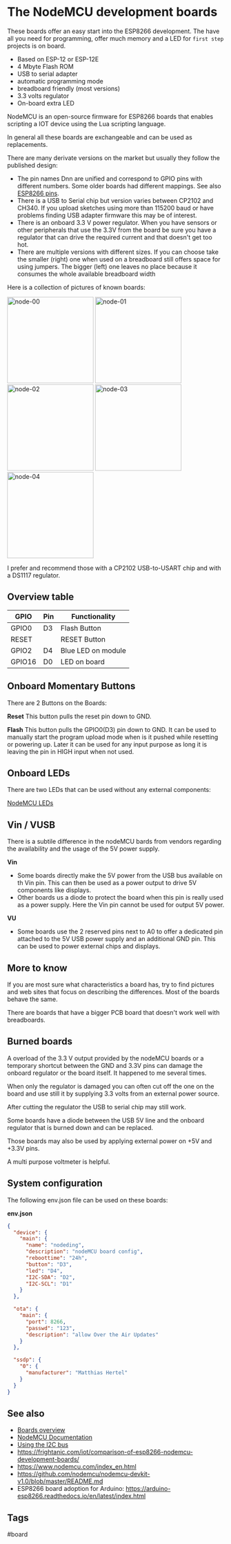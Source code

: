 <style>
img[title=nodeboard] { width:200px;}
</style>
# The NodeMCU development boards

These boards offer an easy start into the ESP8266 development. The have all you need for programming, offer much memory and a LED for `first step` projects is on board.

* Based on ESP-12 or ESP-12E
* 4 Mbyte Flash ROM
* USB to serial adapter
* automatic programming mode
* breadboard friendly (most versions)
* 3.3 volts regulator
* On-board extra LED

NodeMCU is an open-source firmware for ESP8266 boards that enables scripting a IOT device using the Lua scripting language.

In general all these boards are exchangeable and can be used as replacements. 

There are many derivate versions on the market but usually they follow the published design:

- The pin names Dnn are unified and correspond to GPIO pins with different numbers. Some older boards had different mappings. See also [ESP8266 pins](/boards/pins).
- There is a USB to Serial chip but version varies between CP2102 and CH340.
If you upload sketches using more than 115200 baud or have problems finding USB adapter firmware this may be of interest.
- There is an onboard 3.3 V power regulator.
When you have sensors or other peripherals that use the 3.3V from the board be sure you have a regulator that can drive the required current and that doesn't get too hot.
- There are multiple  versions with different sizes. If you can choose take the smaller (right) one when used on a breadboard still offers space for using jumpers. The bigger (left) one leaves no place because it consumes the whole available breadboard width 

Here is a collection of pictures of known boards:

![node-00](/boards/nodemcu-00.jpg "nodeboard")
![node-01](/boards/nodemcu-01.jpg "nodeboard")
![node-02](/boards/nodemcu-02.jpg "nodeboard")
![node-03](/boards/nodemcu-03.jpg "nodeboard")
![node-04](/boards/nodemcu-04.jpg "nodeboard")

I prefer and recommend those with a CP2102 USB-to-USART chip and with a DS1117 regulator.


## Overview table

| GPIO   | Pin | Functionality      |
| ------ | --- | ------------------ |
| GPIO0  | D3  | Flash Button       |
| RESET  |     | RESET Button       |
| GPIO2  | D4  | Blue LED on module |
| GPIO16 | D0  | LED on board       |


## Onboard Momentary Buttons

There are 2 Buttons on the Boards:

**Reset** 
This button pulls the reset pin down to GND.

**Flash** 
This button pulls the GPIO0(D3) pin down to GND. It can be used to manually start the program upload mode when is it pushed while resetting or powering up. Later it can be used for any input purpose as long it is leaving the pin in HIGH input when not used.


## Onboard LEDs

There are two LEDs that can be used without any external components:

[NodeMCU LEDs](/boards/nodemcu-compare-led.jpg)


## Vin / VUSB

There is a subtile difference in the nodeMCU bards from vendors regarding the availability and the usage of the 5V power supply.

**Vin**

* Some boards directly make the 5V power from the USB bus available on th Vin pin. This can then be used as a power output to drive 5V components like displays.
* Other boards us a diode to protect the board when this pin is really used as a power supply. Here the Vin pin cannot be used for output 5V power. 

**VU**

* Some boards use the 2 reserved pins next to A0 to offer a dedicated pin attached to the 5V USB power supply and an additional GND pin.
  This can be used to power external chips and displays. 

## More to know

If you are most sure what characteristics a board has, try to find pictures and web sites that focus on describing the differences. Most of the boards behave the same.

There are boards that have a bigger PCB board that doesn't work well with breadboards.


## Burned boards

A overload of the 3.3 V output provided by the nodeMCU boards or a temporary shortcut between the GND and 3.3V pins can damage the onboard regulator or the board itself. 
It happened to me several times.

When only the regulator is damaged you can often cut off the one on the board and use still it by supplying 3.3 volts from an external power source.

After cutting the regulator the USB to serial chip may still work.

Some boards have a diode between the USB 5V line and the onboard regulator that is burned down and can be replaced.

Those boards may also be used by applying external power on +5V and +3.3V pins.

A multi purpose voltmeter is helpful.


## System configuration

The following env.json file can be used on these boards:

**env.json**

```JSON
{
  "device": {
    "main": {
      "name": "nodeding",
      "description": "nodeMCU board config",
      "reboottime": "24h",
      "button": "D3",
      "led": "D4",
      "I2C-SDA": "D2",
      "I2C-SCL": "D1"
    }
  },

  "ota": {
    "main": {
      "port": 8266,
      "passwd": "123",
      "description": "allow Over the Air Updates"
    }
  },

  "ssdp": {
    "0": {
      "manufacturer": "Matthias Hertel"
    }
  }
}
```

## See also

- [Boards overview](/boards.md)
- [NodeMCU Documentation](https://nodemcu.readthedocs.io/en/master/)
- [Using the I2C bus](/i2c.md)
- <https://frightanic.com/iot/comparison-of-esp8266-nodemcu-development-boards/>
- <https://www.nodemcu.com/index_en.html>
- <https://github.com/nodemcu/nodemcu-devkit-v1.0/blob/master/README.md>
- ESP8266 board adoption for Arduino: <https://arduino-esp8266.readthedocs.io/en/latest/index.html>


## Tags

#board
